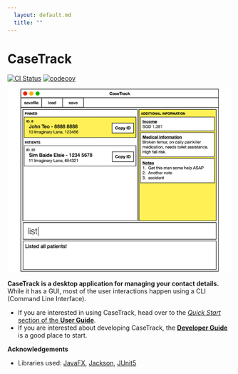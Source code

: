 ```yaml
---
  layout: default.md
  title: ""
---
```


# CaseTrack

[![CI Status](https://github.com/AY2526S1-CS2103-F12-3/tp/workflows/Java%20CI/badge.svg)](https://github.com/AY2526S1-CS2103-F12-3/tp/actions)
[![codecov](https://codecov.io/gh/se-edu/addressbook-level3/branch/master/graph/badge.svg)](https://codecov.io/gh/se-edu/addressbook-level3)

![Ui](images/Ui.png)

**CaseTrack is a desktop application for managing your contact details.** While it has a GUI, most of the user interactions happen using a CLI (Command Line Interface).

* If you are interested in using CaseTrack, head over to the [_Quick Start_ section of the **User Guide**](UserGuide.html#quick-start).
* If you are interested about developing CaseTrack, the [**Developer Guide**](DeveloperGuide.html) is a good place to start.


**Acknowledgements**

* Libraries used: [JavaFX](https://openjfx.io/), [Jackson](https://github.com/FasterXML/jackson), [JUnit5](https://github.com/junit-team/junit5)